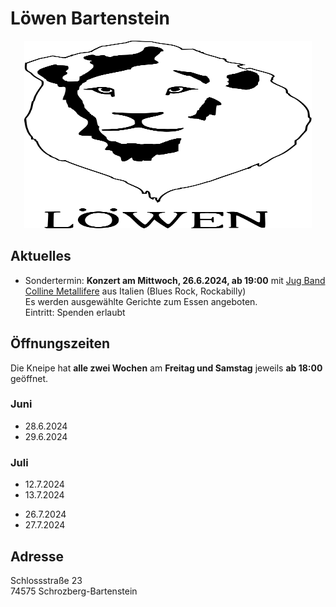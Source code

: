 # Löwen Bartenstein

<p align="center">
  <img width="460" height="300" src="./logo.svg">
</p>

## Aktuelles

- Sondertermin: **Konzert am Mittwoch, 26.6.2024, ab 19:00** mit [Jug Band Colline Metallifere](http://www.jugbandcm.it/) aus Italien (Blues Rock, Rockabilly)  
Es werden ausgewählte Gerichte zum Essen angeboten.  
Eintritt: Spenden erlaubt

## Öffnungszeiten

Die Kneipe hat **alle zwei Wochen** am **Freitag und Samstag** jeweils **ab 18:00** geöffnet.

### Juni

- 28.6.2024
- 29.6.2024

### Juli

- 12.7.2024
- 13.7.2024

[//]: # ()

- 26.7.2024
- 27.7.2024


## Adresse

Schlossstraße 23\
74575 Schrozberg-Bartenstein
